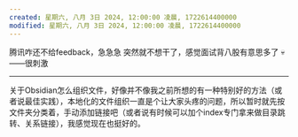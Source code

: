 ```yaml
---
created: 星期六, 八月 3日 2024, 12:00:00 凌晨, 1722614400000
modified: 星期六, 八月 3日 2024, 12:00:00 凌晨, 1722614400000
---
```



腾讯咋还不给feedback，急急急
突然就不想干了，感觉面试背八股有意思多了 💀
——很刺激

---

关于Obsidian怎么组织文件，好像并不像我之前所想的有一种特别好的方法（或者说最佳实践），本地化的文件组织一直是个让大家头疼的问题，所以暂时就先按文件夹分类着，手动添加链接吧（或者说有时候可以加个index专门拿来做目录跳转、关系链接），我感觉现在也挺好的。
